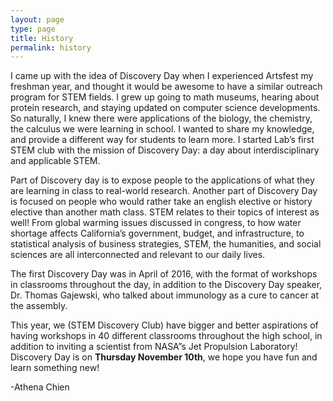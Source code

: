 ```yaml
---
layout: page
type: page
title: History
permalink: history
---
```


I came up with the idea of Discovery Day when I experienced Artsfest my freshman year, and thought it would be awesome to have a similar outreach program for STEM fields.  I grew up going to math museums, hearing about protein research, and staying updated on computer science developments.  So naturally, I knew there were applications of the biology, the chemistry, the calculus we were learning in school.  I wanted to share my knowledge, and provide a different way for students to learn more.  I started Lab’s first STEM club with the mission of Discovery Day: a day about interdisciplinary and applicable STEM.


Part of Discovery day is to expose people to the applications of what they are learning in class to real-world research.  Another part of Discovery Day is focused on people who would rather take an english elective or history elective than another math class.  STEM relates to their topics of interest as well!  From global warming issues discussed in congress, to how water shortage affects California’s government, budget, and infrastructure, to statistical analysis of business strategies, STEM, the humanities, and social sciences are all interconnected and relevant to our daily lives.


The first Discovery Day was in April of 2016, with the format of workshops in classrooms throughout the day, in addition to the Discovery Day speaker, Dr. Thomas Gajewski, who talked about immunology as a cure to cancer at the assembly. 


This year, we (STEM Discovery Club) have bigger and better aspirations of having workshops in 40 different classrooms throughout the high school, in addition to inviting a scientist from NASA”s Jet Propulsion Laboratory!  Discovery Day is on **Thursday November 10th**, we hope you have fun and learn something new!

-Athena Chien
